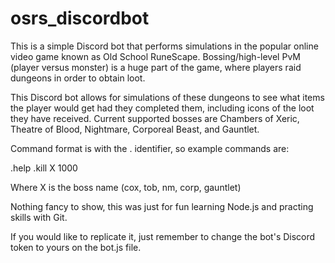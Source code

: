 # osrs_discordbot

This is a simple Discord bot that performs simulations in the popular online video game known as Old School RuneScape.
Bossing/high-level PvM (player versus monster) is a huge part of the game, where players raid dungeons in order to obtain loot.

This Discord bot allows for simulations of these dungeons to see what items the player would get had they completed them, including icons of the loot they have received. Current supported bosses are Chambers of Xeric, Theatre of Blood, Nightmare, Corporeal Beast, and Gauntlet.

Command format is with the . identifier, so example commands are:

.help
.kill X 1000

Where X is the boss name (cox, tob, nm, corp, gauntlet)

Nothing fancy to show, this was just for fun learning Node.js and practing skills with Git.

If you would like to replicate it, just remember to change the bot's Discord token to yours on the bot.js file. 
